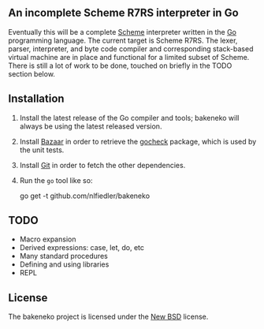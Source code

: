 ## An incomplete Scheme R7RS interpreter in Go ##

Eventually this will be a complete [Scheme](http://scheme-reports.org)
interpreter written in the [Go](http://golang.org) programming language.
The current target is Scheme R7RS. The lexer, parser, interpreter, and byte
code compiler and corresponding stack-based virtual machine are in place
and functional for a limited subset of Scheme. There is still a lot of work
to be done, touched on briefly in the TODO section below.

## Installation ##

1. Install the latest release of the Go compiler and tools; bakeneko will
always be using the latest released version.

1. Install [Bazaar](http://bazaar.canonical.com/en/) in order to retrieve
the [gocheck](http://labix.org/gocheck) package, which is used by the unit
tests.

1. Install [Git](http://git-scm.com) in order to fetch the other
dependencies.

1. Run the `go` tool like so:

    go get -t github.com/nlfiedler/bakeneko

## TODO ##

- Macro expansion
- Derived expressions: case, let, do, etc
- Many standard procedures
- Defining and using libraries
- REPL

## License ##

The bakeneko project is licensed under the
[New BSD](http://opensource.org/licenses/BSD-3-Clause) license.
